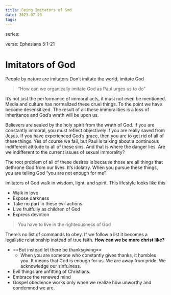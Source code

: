 ```yaml
---
title: Being Imitators of God
date: 2023-07-23
tags:
---
```

series: 

verse: Ephesians 5:1-21
# Imitators of God
People by nature are imitators
Don’t imitate the world, imitate God

> “How can we organically imitate God as Paul urges us to do”

It’s not just the performance of immoral acts, it must not even be mentioned. Media and culture has normalized these cruel things. To the point we have become desensitized. The result of all these immoralities is a loss of inheritance and God’s wrath will be upon us.

Believers are sealed by the holy spirit from the wrath of God. If you are constantly immoral, you must reflect objectively if you are really saved from Jesus. If you have experienced God’s grace, then you are to get rid of all of these things. Yes of course we fail, but Paul is talking about a continuous indifferent attitude to all of these sins. And that is where the danger lies. Are we indifferent to the current issues of sexual immorality?

The root problem of all of these desires is because those are all things that dethrone God from our lives. It’s idolatry. When you pursue these things, you are telling God “you are not enough for me”. 

Imitators of God walk in wisdom, light, and spirit. This lifestyle looks like this
- Walk in love
- Expose darkness
- Take no part in these evil actions
- Live fruitfully as children of God
- Express devotion

> You have to live in the righteousness of God

There’s no list of commands to obey. If we follow a list it becomes a legalistic relationship instead of true faith.
**How can we be more christ like?**
- ==But instead let there be thanksgiving==
	- When you are someone who constantly gives thanks, it humbles you. It means that God is enough for us. We are away from pride. We acknowledge our sinfulness.
- Evil things are unfitting of Christians.
- Embrace the renewed mind
- Gospel obedience works only when we realize how unworthy and condemned we are.
